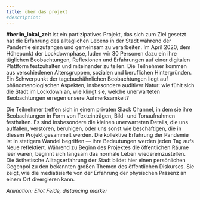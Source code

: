```yaml
---
title: über das projekt
#description: 
---
```


**#berlin_lokal_zeit** ist ein partizipatives Projekt, das sich zum Ziel gesetzt hat die Erfahrung des alltäglichen Lebens in der Stadt während der Pandemie einzufangen und gemeinsam zu verarbeiten. Im April 2020, dem Höhepunkt der Lockdownphase, luden wir 30 Personen dazu ein ihre täglichen Beobachtungen, Reflexionen und Erfahrungen auf einer digitalen Plattform festzuhalten und miteinander zu teilen. Die Teilnehmer kommen aus verschiedenen Altersgruppen, sozialen und beruflichen Hintergründen. Ein Schwerpunkt der tagebuchähnlichen Beobachtungen liegt auf phänomenologischen Aspekten, insbesondere auditiver Natur: wie fühlt sich die Stadt im Lockdown an, wie klingt sie, welche unerwarteten Beobachtungen erregen unsere Aufmerksamkeit?

Die Teilnehmer treffen sich in einem privaten Slack Channel, in dem sie ihre Beobachtungen in Form von Texteinträgen, Bild- und Tonaufnahmen festhalten. Es sind insbesondere die kleinen unerwarteten Details, die uns auffallen, verstören, beruhigen, oder uns sonst wie beschäftigen, die in diesem Projekt gesammelt werden. Die kollektive Erfahrung der Pandemie ist in stetigem Wandel begriffen — ihre Bedeutungen werden jeden Tag aufs Neue reflektiert. Während zu Beginn des Projektes die öffentlichen Räume leer waren, beginnt sich langsam das normale Leben wiedereinzustellen. Die ästhetische Alltagserfahrung der Stadt bildet hier einen persönlichen Gegenpol zu den bekannten großen Themen des öffentlichen Diskurses. Sie zeigt, wie die mediatisierte von der Erfahrung der physischen Präsenz an einem Ort divergieren kann.

*Animation: Eliot Felde, distancing marker*